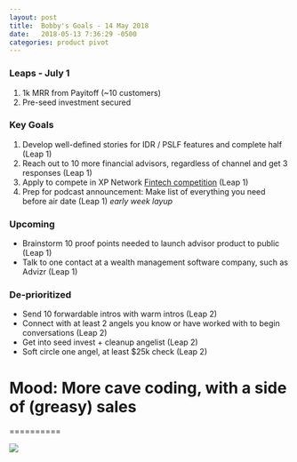 ```yaml
---
layout: post
title:  Bobby's Goals - 14 May 2018
date:   2018-05-13 7:36:29 -0500
categories: product pivot
---
```


### Leaps - July 1

1. 1k MRR from Payitoff (~10 customers)
1. Pre-seed investment secured

### Key Goals

1. Develop well-defined stories for IDR / PSLF features and complete half (Leap 1)
1. Reach out to 10 more financial advisors, regardless of channel and get 3 responses (Leap 1)
1. Apply to compete in XP Network [Fintech competition](https://xyplanningnetwork.wufoo.com/forms/z1mzjixo0o41nw9/?__hstc=77180682.63146827910733f9280424e610510b1c.1524862035207.1524862035207.1524868003003.2&__hssc=77180682.1.1524924645125&__hsfp=860362448&hsCtaTracking=fee83abc-1fd7-460d-85c8-0806bc2bedac%7Cc344de01-8dbf-4677-af7c-8b1257e182a0) (Leap 1)
1. Prep for podcast announcement: Make list of everything you need before air date (Leap 1) _early week layup_

### Upcoming
- Brainstorm 10 proof points needed to launch advisor product to public (Leap 1)
- Talk to one contact at a wealth management software company, such as Advizr (Leap 1)

### De-prioritized
- Send 10 forwardable intros with warm intros (Leap 2)
- Connect with at least 2 angels you know or have worked with to begin conversations (Leap 2)
- Get into seed invest + cleanup angelist (Leap 2)
- Soft circle one angel, at least $25k check (Leap 2)

# Mood: More cave coding, with a side of (greasy) sales
==========

![](https://media0.giphy.com/media/lXlM0gf1largk/giphy.gif)
